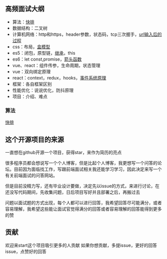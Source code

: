 ## 高频面试大纲
- 算法：[快排](https://github.com/lanweipeng/fullAnswer/issues/2)
- 数据结构：二叉树
- 计算机网络：http和https，header参数，状态码，tcp三次握手，[url输入后的过程](https://github.com/lanweipeng/fullAnswer/issues/1)
- css：布局，[盒模型](https://github.com/lanweipeng/fullAnswer/issues/7)
- es5：闭包，原型链，[继承](https://github.com/lanweipeng/fullAnswer/issues/3)，this
- es6：let const,promise，[箭头函数](https://github.com/lanweipeng/fullAnswer/issues/8)
- vue、react：组件传参，生命周期，状态管理
- vue：双向绑定原理
- react：context，redux，hooks，[事件系统原理](https://github.com/lanweipeng/fullAnswer/issues/3)
- 框架：各自框架区别
- 性能优化：说说优化，防抖原理
- 项目：介绍、难点

### 算法
[快排](https://github.com/lanweipeng/fullAnswer/issues/2)

## 这个开源项目的来源
一直想在github开源一个项目，获得star，来作为简历的亮点

很多程序员都会想说写一个个人博客，但是比起个人博客，我更想写一个问答的论坛。目前因为面临找工作，写跟前端面试相关我还能学习学习，因此决定来写一个有关前端面试的问答网站。

但是目前没精力写，还有毕业设计要做，决定先以issue的方式，来进行讨论，在还没写代码期间，先收集问题，日后项目写好并且部署之后，再搬过去

问题以面试题的方式出现，每个人都可以进行回答，我希望回答尽可能满分，或者容易理解，我希望这些能让面试官觉得满分的回答或者容易理解的回答能得到更多的赞
## 贡献
欢迎来start这个项目吸引更多的人贡献
如果你想贡献，多提issue，更好的回答issue，点赞好的回答
